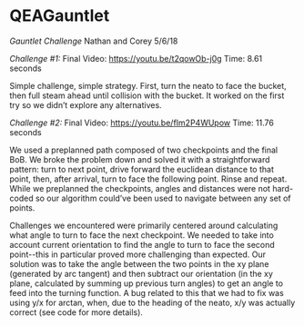 # QEAGauntlet

*Gauntlet Challenge*
Nathan and Corey
5/6/18

*Challenge #1:*
	Final Video: https://youtu.be/t2qowOb-j0g
	Time: 8.61 seconds

Simple challenge, simple strategy. First, turn the neato to face the bucket, then full steam ahead until collision with the
bucket. It worked on the first try so we didn’t explore any alternatives.

*Challenge #2:*
	Final Video: https://youtu.be/fIm2P4WUpow
	Time: 11.76 seconds

We used a preplanned path composed of two checkpoints and the final BoB. We broke the problem down and solved it with a
straightforward pattern: turn to next point, drive forward the euclidean distance to that point, then, after arrival, turn to face the
following point. Rinse and repeat. While we preplanned the checkpoints, angles and distances were not hard-coded so our algorithm could’ve
been used to navigate between any set of points.

Challenges we encountered were primarily centered around calculating what angle to turn to face the next checkpoint. We needed to
take into account current orientation to find the angle to turn to face the second point--this in particular proved more challenging than
expected. Our solution was to take the angle between the two points in the xy plane (generated by arc tangent) and then subtract our
orientation (in the xy plane, calculated by summing up previous turn angles) to get an angle to feed into the turning function. A bug
related to this that we had to fix was using y/x for arctan, when, due to the heading of the neato, x/y was actually correct (see code for
more details).
